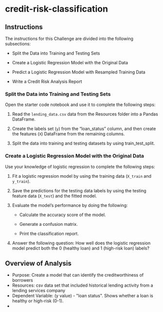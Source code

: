 # credit-risk-classification

## Instructions

The instructions for this Challenge are divided into the following subsections:

  * Split the Data into Training and Testing Sets

  * Create a Logistic Regression Model with the Original Data

  * Predict a Logistic Regression Model with Resampled Training Data

  * Write a Credit Risk Analysis Report

### Split the Data into Training and Testing Sets

Open the starter code notebook and use it to complete the following steps:

1. Read the `lending_data.csv` data from the Resources folder into a Pandas DataFrame.

2. Create the labels set (`y`) from the “loan_status” column, and then create the features (`X`) DataFrame from the remaining columns.

3. Split the data into training and testing datasets by using train_test_split.

### Create a Logistic Regression Model with the Original Data

Use your knowledge of logistic regression to complete the following steps:

1. Fit a logistic regression model by using the training data (`X_train` and `y_train`).

2. Save the predictions for the testing data labels by using the testing feature data (`X_test`) and the fitted model.

3. Evaluate the model’s performance by doing the following:
    * Calculate the accuracy score of the model.
    
    * Generate a confusion matrix.

    * Print the classification report.

4. Answer the following question: How well does the logistic regression model predict both the 0 (healthy loan) and 1 (high-risk loan) labels?

##  Overview of Analysis
* Purpose: Create a model that can identify the creditworthiness of borrowers
* Resources: csv data set that included historical lending activity from a lending services company
* Dependent Variable: (y value) - "loan status". Shows whether a loan is healthy or high-risk (0-1). 
* 
